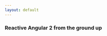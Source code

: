 ```yaml
---
layout: default
---
```


### Reactive Angular 2 from the ground up

<!--
### Syntax reminders
Back up your stuff with, clean citations. Footnotes can be written in markdown and appear like this.[^1] Use as many as you like.[^2]

<pre><code>{% raw  %}
{% Generic code block%}
{% endraw %}

</code></pre>


 img src="images/hello.svg" alt="sample image"> 

<hr>

##### Footnotes:
[^1]: This is a footnote. Click to return.

[^2]: Here is another.
-->
